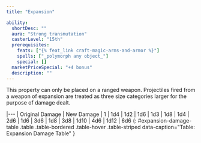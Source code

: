 ```yaml
---
title: "Expansion"

ability:
  shortDesc: ""
  aura: "Strong transmutation"
  casterLevel: "15th"
  prerequisites:
    feats: ["{% feat_link craft-magic-arms-and-armor %}"]
    spells: ["_polymorph any object_"]
    special: []
  marketPriceSpecial: "+4 bonus"
  description: ""
---
```

This property can only be placed on a ranged weapon. Projectiles fired from a weapon of expansion are treated as three size categories larger for the purpose of damage dealt.

|---
| Original Damage | New Damage
| 1 | 1d4
| 1d2 | 1d6
| 1d3 | 1d8
| 1d4 | 2d6
| 1d6 | 3d6
| 1d8 | 3d8
| 1d10 | 4d6
| 1d12 | 6d6
{: #expansion-damage-table .table .table-bordered .table-hover .table-striped data-caption="Table: Expansion Damage Table" }


